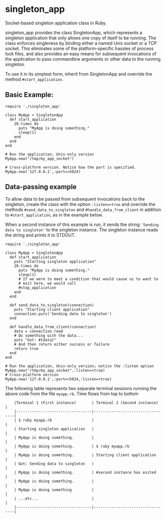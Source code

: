 singleton_app
=============

Socket-based singleton application class in Ruby.

singleton_app provides the class SingletonApp, which represents a 
singleton application that only allows one copy of itself to be
running. The class enforces singleness by binding either a named Unix socket 
or a TCP socket. This eliminates some of the platform-specific hassles of
process lock files, and also provides an easy means for subsequent invocations
of the application to pass commandline arguments or other data to the running
singleton.

To use it in its simplest form, inherit from SingletonApp and override the
method `#start_application`.

Basic Example:
--------------

    require './singleton_app'
        
    class MyApp < SingletonApp
      def start_application
        20.times do
          puts "MyApp is doing something."
          sleep(1)
        end
      end
    end
     
    # Run the application, Unix-only version
    MyApp.new("/tmp/my_app_socket")

    # Cross-platform version. Notice how the port is specified.
    MyApp.new('127.0.0.1',:port=>5024)

Data-passing example
--------------------
To allow data to be passed from subsequent invocations back to the singleton,
create the class with the option `:listen=>true` and override the methods
`#send_data_to_singleton` and `#handle_data_from_client` in addition to 
`#start_application`, as in the example below.

When a second instance of this example is run, it sends the string
`'Sending data to singleton'` to the singleton instance. The singleton
instance reads the string and prints it to STDOUT.

    require './singleton_app'
    
    class MyApp < SingletonApp
      def start_application
        puts "Starting singleton application"
        20.times do
          puts "MyApp is doing something."
          sleep(1)
          # If we were to meet a condition that would cause us to want to
          # exit here, we would call
          #stop_application
        end
      end
    
      def send_data_to_singleton(connection)
        puts "Starting client application"
        connection.puts('Sending data to singleton')
      end
    
      def handle_data_from_client(connection)
        data = connection.read
        # Do something with the data...
        puts "Got: #{data}"
        # And then return either success or failure
        return true
      end
    end
      
    # Run the application, Unix-only version; notice the :listen option
    MyApp.new("/tmp/my_app_socket",:listen=>true)
    # Cross-platform version
    MyApp.new('127.0.0.1',:port=>5024,:listen=>true)
    
The following table represents two separate terminal sessions running the
above code from the file `myapp.rb`. Time flows from top to bottom
    
        |Terminal 1 (First instance)       | Terminal 2 (Second instance)     |
        |----------------------------------|----------------------------------|
        | $ ruby myapp.rb                  |                                  |
        | Starting singleton application   |                                  |
        | MyApp is doing something.        |                                  |
        | MyApp is doing something.        | $ ruby myapp.rb                  |
        | MyApp is doing something.        | Starting client application      |
        | Got: Sending data to singleton   |                                  |
        | MyApp is doing something.        | #second instance has exited      |
        | MyApp is doing something.        |                                  |
        | MyApp is doing something         |                                  |
        | ...etc...                        |                                  |
        |----------------------------------|----------------------------------|
    
